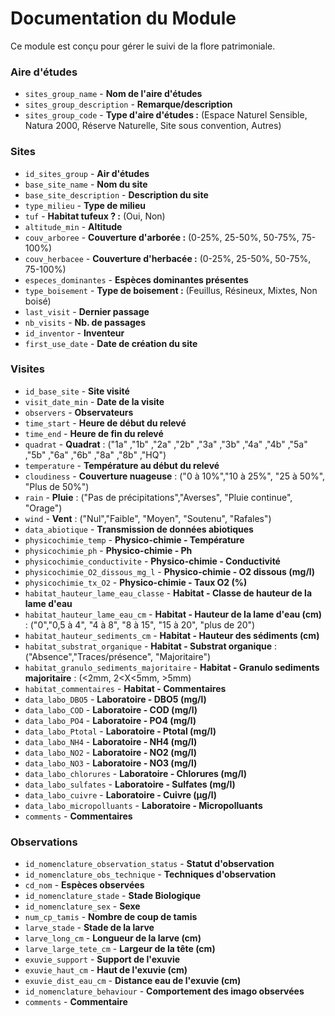 # Documentation du Module

Ce module est conçu pour gérer le suivi de la flore patrimoniale.

### Aire d'études

  -  ``sites_group_name`` - **Nom de l'aire d'études**
  -  ``sites_group_description`` - **Remarque/description**
  -  ``sites_group_code`` - **Type d'aire d'études :** (Espace Naturel Sensible, Natura 2000, Réserve Naturelle, Site sous convention, Autres)

### Sites

   - ``id_sites_group`` - **Air d'études**
   - ``base_site_name`` - **Nom du site**
   - ``base_site_description`` - **Description du site**
   - ``type_milieu`` - **Type de milieu**
   - ``tuf`` - **Habitat tufeux ? :** (Oui, Non)
   - ``altitude_min`` - **Altitude**
   - ``couv_arboree`` - **Couverture d'arborée :** (0-25%, 25-50%, 50-75%, 75-100%)
   - ``couv_herbacee`` - **Couverture d'herbacée :** (0-25%, 25-50%, 50-75%, 75-100%)
   - ``especes_dominantes`` - **Espèces dominantes présentes**
   - ``type_boisement`` - **Type de boisement :** (Feuillus, Résineux, Mixtes, Non boisé)
   - ``last_visit`` - **Dernier passage**
   - ``nb_visits`` - **Nb. de passages**
   - ``id_inventor`` - **Inventeur**
   - ``first_use_date`` - **Date de création du site**

### Visites

- `id_base_site` - **Site visité**
- `visit_date_min` - **Date de la visite**
- `observers` - **Observateurs**
- `time_start` - **Heure de début du relevé**
- `time_end` - **Heure de fin du relevé**
- `quadrat` - **Quadrat** : ("1a" ,"1b" ,"2a" ,"2b" ,"3a" ,"3b" ,"4a" ,"4b" ,"5a" ,"5b" ,"6a" ,"6b" ,"8a" ,"8b" ,"HQ")
- `temperature` - **Température au début du relevé**
- `cloudiness` - **Couverture nuageuse** : ("0 à 10%","10 à 25%", "25 à 50%", "Plus de 50%")
- `rain` - **Pluie** : ("Pas de précipitations","Averses", "Pluie continue", "Orage")
- `wind` - **Vent** : ("Nul","Faible", "Moyen", "Soutenu", "Rafales")
- `data_abiotique` - **Transmission de données abiotiques**
- `physicochimie_temp` - **Physico-chimie - Température**
- `physicochimie_ph` - **Physico-chimie - Ph**
- `physicochimie_conductivite` - **Physico-chimie - Conductivité**
- `physicochimie_O2_dissous_mg_l` - **Physico-chimie - O2 dissous (mg/l)**
- `physicochimie_tx_O2` - **Physico-chimie - Taux O2 (%)**
- `habitat_hauteur_lame_eau_classe` - **Habitat - Classe de hauteur de la lame d'eau**
- `habitat_hauteur_lame_eau_cm` - **Habitat - Hauteur de la lame d'eau (cm)** : ("0","0,5 à 4", "4 à 8", "8  à 15", "15 à 20",  "plus de  20")
- `habitat_hauteur_sediments_cm` - **Habitat - Hauteur des sédiments (cm)**
- `habitat_substrat_organique` - **Habitat - Substrat organique** : ("Absence","Traces/présence", "Majoritaire")
- `habitat_granulo_sediments_majoritaire` - **Habitat - Granulo sediments majoritaire** : (<2mm, 2<X<5mm, >5mm)
- `habitat_commentaires` - **Habitat - Commentaires**
- `data_labo_DBO5` - **Laboratoire - DBO5 (mg/l)**
- `data_labo_COD` - **Laboratoire - COD (mg/l)**
- `data_labo_PO4` - **Laboratoire - PO4 (mg/l)**
- `data_labo_Ptotal` - **Laboratoire - Ptotal (mg/l)**
- `data_labo_NH4` - **Laboratoire - NH4 (mg/l)**
- `data_labo_NO2` - **Laboratoire - NO2 (mg/l)**
- `data_labo_NO3` - **Laboratoire - NO3 (mg/l)**
- `data_labo_chlorures` - **Laboratoire - Chlorures (mg/l)**
- `data_labo_sulfates` - **Laboratoire - Sulfates (mg/l)**
- `data_labo_cuivre` - **Laboratoire - Cuivre (µg/l)**
- `data_labo_micropolluants` - **Laboratoire - Micropolluants**
- `comments` - **Commentaires**

### Observations

- `id_nomenclature_observation_status` - **Statut d'observation**
- `id_nomenclature_obs_technique` - **Techniques d'observation**
- `cd_nom` - **Espèces observées**
- `id_nomenclature_stade` - **Stade Biologique**
- `id_nomenclature_sex` - **Sexe**
- `num_cp_tamis` - **Nombre de coup de tamis**
- `larve_stade` - **Stade de la larve**
- `larve_long_cm` - **Longueur de la larve (cm)**
- `larve_large_tete_cm` - **Largeur de la tête (cm)**
- `exuvie_support` - **Support de l'exuvie**
- `exuvie_haut_cm` - **Haut de l'exuvie (cm)**
- `exuvie_dist_eau_cm` - **Distance eau de l'exuvie (cm)**
- `id_nomenclature_behaviour` - **Comportement des imago observées**
- `comments` - **Commentaire**